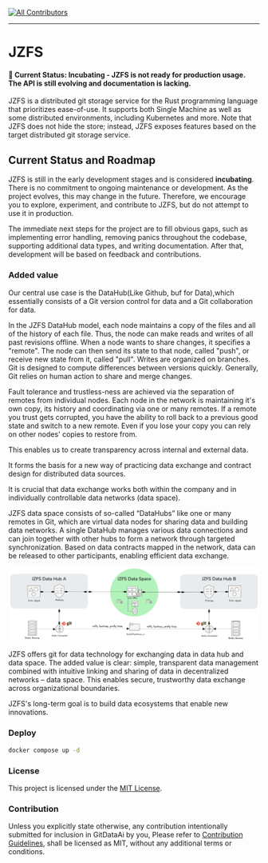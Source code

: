 
<!-- ALL-CONTRIBUTORS-BADGE:START - Do not remove or modify this section -->
[![All Contributors](https://img.shields.io/badge/all_contributors-1-orange.svg?style=flat-square)](#contributors-)
<!-- ALL-CONTRIBUTORS-BADGE:END -->
---

# JZFS

#### 🚧 Current Status: Incubating - JZFS is not ready for production usage. The API is still evolving and documentation is lacking.

JZFS is a distributed git storage service for the Rust programming language that prioritizes ease-of-use. It supports both Single Machine as well as some distributed environments, including Kubernetes and more. Note that JZFS does not hide the store; instead, JZFS exposes features based on the target distributed git storage service.

## Current Status and Roadmap

JZFS is still in the early development stages and is considered **incubating**. There is no commitment to ongoing maintenance or development. As the project evolves, this may change in the future. Therefore, we encourage you to explore, experiment, and contribute to JZFS, but do not attempt to use it in production.

The immediate next steps for the project are to fill obvious gaps, such as implementing error handling, removing panics throughout the codebase, supporting additional data types, and writing documentation. After that, development will be based on feedback and contributions.


### Added value
Our central use case is the DataHub(Like Github, buf for Data),which essentially consists of a Git version control for data and a Git collaboration for data.

In the JZFS DataHub model, each node maintains a copy of the files and all of the history of each file.
Thus, the node can make reads and writes of all past revisions offline.
When a node wants to share changes, it specifies a "remote".
The node can then send its state to that node, called "push", or receive new state from it, called "pull".
Writes are organized on branches.
Git is designed to compute differences between versions quickly.
Generally, Git relies on human action to share and merge changes.

Fault tolerance and trustless-ness are achieved via the separation of remotes from individual nodes. 
Each node in the network is maintaining it's own copy, its history and coordinating via one or many remotes. 
If a remote you trust gets corrupted, you have the ability to roll back to a previous good state and switch to a new remote. 
Even if you lose your copy you can rely on other nodes' copies to restore from.

This enables us to create transparency across internal and external data.

It forms the basis for a new way of practicing data exchange and contract design for distributed data sources.

It is crucial that data exchange works both within the company and in individually controllable data networks (data space).

JZFS data space consists of so-called “DataHubs”  like one or many remotes in Git, which are virtual data nodes for sharing data and building data networks.
A single DataHub manages various data connections and can join together with other hubs to form a network through targeted synchronization.
Based on data contracts mapped in the network, data can be released to other participants, enabling efficient data exchange.


![](./docs/jzfs-space.png)

JZFS offers git for data technology for exchanging data in data hub and data space. 
The added value is clear: simple, transparent data management combined with intuitive linking and sharing of data in decentralized networks – data space.
This enables secure, trustworthy data exchange across organizational boundaries.

JZFS's long-term goal is to build data ecosystems that enable new innovations.

### Deploy
```bash
docker compose up -d
```
### License

This project is licensed under the [MIT License].

[MIT License]: LICENSE

### Contribution

Unless you explicitly state otherwise, any contribution intentionally submitted for inclusion in GitDataAi by you, Please refer to [Contribution Guidelines](Contributing.md), shall be licensed as MIT, without any additional terms or conditions.



